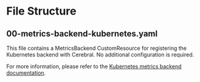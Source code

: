 # File Structure

## 00-metrics-backend-kubernetes.yaml

This file contains a MetricsBackend CustomResource for registering the Kubernetes backend with Cerebral.
No additional configuration is required.

For more information, please refer to the [Kubernetes metrics backend documentation](../../../docs/metrics_backends/kubernetes.md).
